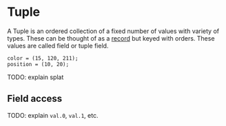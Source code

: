 # Tuple

A Tuple is an ordered collection of a fixed number of values with variety of types. These can be thought of as a [record] but keyed with orders. These values are called field or tuple field.

[record]: record.md

```butter
color = (15, 120, 211);
position = (10, 20);
```

TODO: explain splat

## Field access

TODO: explain `val.0`, `val.1`, etc.
